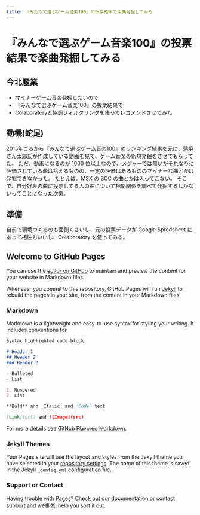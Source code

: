 ```yaml
---
title: 『みんなで選ぶゲーム音楽100』の投票結果で楽曲発掘してみる
---
```


# 『みんなで選ぶゲーム音楽100』の投票結果で楽曲発掘してみる

## 今北産業

- マイナーゲーム音楽発掘したいので
- 『みんなで選ぶゲーム音楽100』の投票結果で
- Colaboratoryと協調フィルタリングを使ってレコメンドさせてみた

## 動機(蛇足)

2015年ごろから『みんなで選ぶゲーム音楽100』のランキング結果を元に、蒲焼さん太郎氏が作成している動画を見て、ゲーム音楽の新規発掘をさせてもらってた。
ただ、動画になるのが 1000 位以上なので、メジャーでは無いがそれなりに評価されている曲は拾えるものの、一定の評価はあるもののマイナーな曲とかは発掘できなかった。
たとえば、MSX の SCC の曲とかは入ってこない。
そこで、自分好みの曲に投票してる人の曲について相関関係を調べて発掘するしかないってことになった次第。

## 準備

自前で環境つくるのも面倒くさいし、元の投票データが Google Spredsheet にあって相性もいいし、Colaboratory を使ってみる。


## Welcome to GitHub Pages

You can use the [editor on GitHub](https://github.com/ottan/blog_work/edit/master/index.md) to maintain and preview the content for your website in Markdown files.

Whenever you commit to this repository, GitHub Pages will run [Jekyll](https://jekyllrb.com/) to rebuild the pages in your site, from the content in your Markdown files.

### Markdown

Markdown is a lightweight and easy-to-use syntax for styling your writing. It includes conventions for

```markdown
Syntax highlighted code block

# Header 1
## Header 2
### Header 3

- Bulleted
- List

1. Numbered
2. List

**Bold** and _Italic_ and `Code` text

[Link](url) and ![Image](src)
```

For more details see [GitHub Flavored Markdown](https://guides.github.com/features/mastering-markdown/).

### Jekyll Themes

Your Pages site will use the layout and styles from the Jekyll theme you have selected in your [repository settings](https://github.com/ottan/blog_work/settings). The name of this theme is saved in the Jekyll `_config.yml` configuration file.

### Support or Contact

Having trouble with Pages? Check out our [documentation](https://help.github.com/categories/github-pages-basics/) or [contact support](https://github.com/contact) and we窶冤l help you sort it out.



